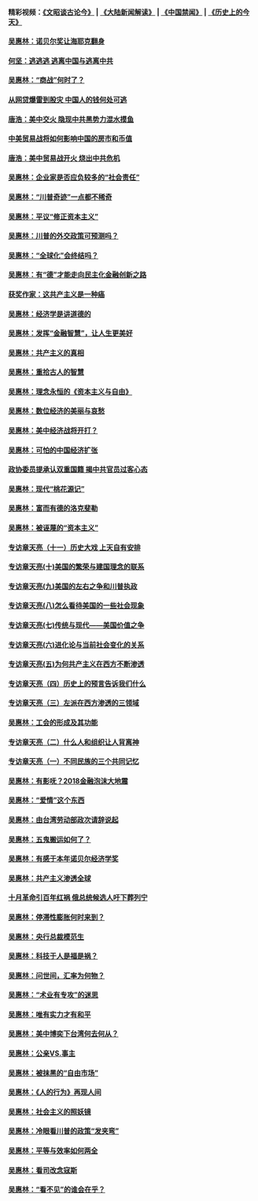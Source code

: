#### 精彩视频：[《文昭谈古论今》](https://github.com/gfw-breaker/wenzhao/blob/master/README.md?t=12171831) | [《大陆新闻解读》](https://github.com/gfw-breaker/ntdtv-comedy/blob/master/README.md?t=12171831) | [《中国禁闻》](https://github.com/gfw-breaker/ntdtv-news/blob/master/README.md?t=12171831) | [《历史上的今天》](https://github.com/gfw-breaker/today-in-history/blob/master/README.md?t=12171831) 

#### [吴惠林：诺贝尔奖让海耶克翻身](../pages/nsc423/n10890049.md?t=12171831) 

#### [何坚：逃逃逃 逃离中国与逃离中共](../pages/nsc423/n10592891.md?t=12171831) 

#### [吴惠林：“商战”何时了？](../pages/nsc423/n10573558.md?t=12171831) 

#### [从网贷爆雷到股灾 中国人的钱何处可逃](../pages/nsc423/n10572800.md?t=12171831) 

#### [唐浩：美中交火 隐现中共黑势力混水摸鱼](../pages/nsc423/n10544040.md?t=12171831) 

#### [中美贸易战将如何影响中国的房市和币值](../pages/nsc423/n10543697.md?t=12171831) 

#### [唐浩：美中贸易战开火 烧出中共危机](../pages/nsc423/n10540126.md?t=12171831) 

#### [吴惠林：企业家是否应负较多的“社会责任”](../pages/nsc423/n10535022.md?t=12171831) 

#### [吴惠林：“川普奇迹”一点都不稀奇](../pages/nsc423/n10512808.md?t=12171831) 

#### [吴惠林：平议“修正资本主义”](../pages/nsc423/n10495724.md?t=12171831) 

#### [吴惠林：川普的外交政策可预测吗？](../pages/nsc423/n10462387.md?t=12171831) 

#### [吴惠林：“全球化”会终结吗？](../pages/nsc423/n10452838.md?t=12171831) 

#### [吴惠林：有“德”才能走向民主化金融创新之路](../pages/nsc423/n10432292.md?t=12171831) 

#### [获奖作家：这共产主义是一种癌](../pages/nsc423/n10431541.md?t=12171831) 

#### [吴惠林：经济学是讲道德的](../pages/nsc423/n10398014.md?t=12171831) 

#### [吴惠林：发挥“金融智慧”，让人生更美好](../pages/nsc423/n10375019.md?t=12171831) 

#### [吴惠林：共产主义的真相](../pages/nsc423/n10351394.md?t=12171831) 

#### [吴惠林：重拾古人的智慧](../pages/nsc423/n10337691.md?t=12171831) 

#### [吴惠林：理念永恒的《资本主义与自由》](../pages/nsc423/n10316274.md?t=12171831) 

#### [吴惠林：数位经济的美丽与哀愁](../pages/nsc423/n10292946.md?t=12171831) 

#### [吴惠林：美中经济战将开打？](../pages/nsc423/n10258825.md?t=12171831) 

#### [吴惠林：可怕的中国经济扩张](../pages/nsc423/n10219147.md?t=12171831) 

#### [政协委员提承认双重国籍 揭中共官员过客心态](../pages/nsc423/n10208809.md?t=12171831) 

#### [吴惠林：现代“桃花源记”](../pages/nsc423/n10185234.md?t=12171831) 

#### [吴惠林：富而有德的洛克斐勒](../pages/nsc423/n10142264.md?t=12171831) 

#### [吴惠林：被诬蔑的“资本主义”](../pages/nsc423/n10124816.md?t=12171831) 

#### [专访章天亮（十一）历史大戏 上天自有安排](../pages/nsc423/n10094905.md?t=12171831) 

#### [专访章天亮(十)美国的繁荣与建国理念的联系](../pages/nsc423/n10094899.md?t=12171831) 

#### [专访章天亮(九)美国的左右之争和川普执政](../pages/nsc423/n10094889.md?t=12171831) 

#### [专访章天亮(八)怎么看待美国的一些社会现象](../pages/nsc423/n10094857.md?t=12171831) 

#### [专访章天亮(七)传统与现代——美国价值之争](../pages/nsc423/n10093140.md?t=12171831) 

#### [专访章天亮(六)进化论与当前社会变化的关系](../pages/nsc423/n10092036.md?t=12171831) 

#### [专访章天亮(五)为何共产主义在西方不断渗透](../pages/nsc423/n10083620.md?t=12171831) 

#### [专访章天亮（四）历史上的预言告诉我们什么](../pages/nsc423/n10083606.md?t=12171831) 

#### [专访章天亮（三）左派在西方渗透的三领域](../pages/nsc423/n10081115.md?t=12171831) 

#### [吴惠林：工会的形成及其功能](../pages/nsc423/n10080633.md?t=12171831) 

#### [专访章天亮（二）什么人和组织让人背离神](../pages/nsc423/n10076637.md?t=12171831) 

#### [专访章天亮（一）不同民族的三个共同记忆](../pages/nsc423/n10074188.md?t=12171831) 

#### [吴惠林：有影呒？2018金融泡沫大地震](../pages/nsc423/n10040534.md?t=12171831) 

#### [吴惠林：“爱情”这个东西](../pages/nsc423/n10019423.md?t=12171831) 

#### [吴惠林：由台湾劳动部政次请辞说起](../pages/nsc423/n9979679.md?t=12171831) 

#### [吴惠林：五鬼搬运如何了？](../pages/nsc423/n9925338.md?t=12171831) 

#### [吴惠林：有感于本年诺贝尔经济学奖](../pages/nsc423/n9871883.md?t=12171831) 

#### [吴惠林：共产主义渗透全球](../pages/nsc423/n9812748.md?t=12171831) 

#### [十月革命引百年红祸 俄总统候选人吁下葬列宁](../pages/nsc423/n9810182.md?t=12171831) 

#### [吴惠林：停滞性膨胀何时来到？](../pages/nsc423/n9764136.md?t=12171831) 

#### [吴惠林：央行总裁模范生](../pages/nsc423/n9728134.md?t=12171831) 

#### [吴惠林：科技于人是福是祸？](../pages/nsc423/n9672982.md?t=12171831) 

#### [吴惠林：问世间，汇率为何物？](../pages/nsc423/n9621788.md?t=12171831) 

#### [吴惠林：“术业有专攻”的迷思](../pages/nsc423/n9580363.md?t=12171831) 

#### [吴惠林：唯有实力才有和平](../pages/nsc423/n9529599.md?t=12171831) 

#### [吴惠林：美中博奕下台湾何去何从？](../pages/nsc423/n9483598.md?t=12171831) 

#### [吴惠林：公亲VS.事主](../pages/nsc423/n9425637.md?t=12171831) 

#### [吴惠林：被抹黑的“自由市场”](../pages/nsc423/n9351545.md?t=12171831) 

#### [吴惠林：《人的行为》再现人间](../pages/nsc423/n9296339.md?t=12171831) 

#### [吴惠林：社会主义的照妖镜](../pages/nsc423/n9243460.md?t=12171831) 

#### [吴惠林：冷眼看川普的政策“发夹弯”](../pages/nsc423/n9120684.md?t=12171831) 

#### [吴惠林：平等与效率如何两全](../pages/nsc423/n9075430.md?t=12171831) 

#### [吴惠林：看司改念寇斯](../pages/nsc423/n9024915.md?t=12171831) 

#### [吴惠林：“看不见”的谁会在乎？](../pages/nsc423/n8977488.md?t=12171831) 

